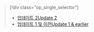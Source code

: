 > [!div class="op_single_selector"]
> * [<span data-ttu-id="f074a-101">업데이트 2</span><span class="sxs-lookup"><span data-stu-id="f074a-101">Update 2</span></span>](../articles/storsimple/storsimple-manage-backup-policies-u2.md)
> * [<span data-ttu-id="f074a-102">업데이트 1 및 이전</span><span class="sxs-lookup"><span data-stu-id="f074a-102">Update 1 & earlier</span></span>](../articles/storsimple/storsimple-manage-backup-policies.md)
> 
> 

